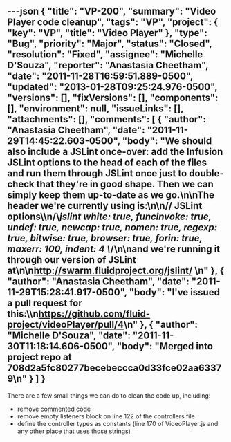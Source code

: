 ---json
{
  "title": "VP-200",
  "summary": "Video Player code cleanup",
  "tags": "VP",
  "project": {
    "key": "VP",
    "title": "Video Player"
  },
  "type": "Bug",
  "priority": "Major",
  "status": "Closed",
  "resolution": "Fixed",
  "assignee": "Michelle D'Souza",
  "reporter": "Anastasia Cheetham",
  "date": "2011-11-28T16:59:51.889-0500",
  "updated": "2013-01-28T09:25:24.976-0500",
  "versions": [],
  "fixVersions": [],
  "components": [],
  "environment": null,
  "issueLinks": [],
  "attachments": [],
  "comments": [
    {
      "author": "Anastasia Cheetham",
      "date": "2011-11-29T14:45:22.603-0500",
      "body": "We should also include a JSLint once-over: add the Infusion JSLint options to the head of each of the files and run them through JSLint once just to double-check that they're in good shape. Then we can simply keep them up-to-date as we go.\n\nThe header we're currently using is:\n\n// JSLint options\\\n/\\*jslint white: true, funcinvoke: true, undef: true, newcap: true, nomen: true, regexp: true, bitwise: true, browser: true, forin: true, maxerr: 100, indent: 4 \\*/\n\nand we're running it through our version of JSLint at\n\n<http://swarm.fluidproject.org/jslint/>&#x20;\n"
    },
    {
      "author": "Anastasia Cheetham",
      "date": "2011-11-29T15:28:41.917-0500",
      "body": "I've issued a pull request for this:\\\n<https://github.com/fluid-project/videoPlayer/pull/4>\n"
    },
    {
      "author": "Michelle D'Souza",
      "date": "2011-11-30T11:18:14.606-0500",
      "body": "Merged into project repo at 708d2a5fc80277becebeccca0d33fce02aa63379\n"
    }
  ]
}
---
There are a few small things we can do to clean the code up, including:

* remove commented code
* remove empty listeners block on line 122 of the controllers file
* define the controller types as constants (line 170 of VideoPlayer.js and any other place that uses those strings)

        